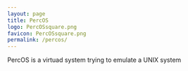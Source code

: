 ```yaml
---
layout: page
title: PercOS
logo: PercOSsquare.png
favicon: PercOSsquare.png
permalink: /percos/
---
```


PercOS is a virtuad system trying to emulate a UNIX system

